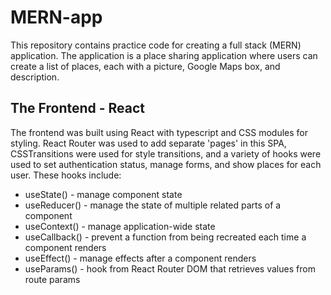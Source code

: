 # MERN-app

This repository contains practice code for creating a full stack (MERN) application. The application is a place sharing application where users can create a list of places, each with a picture, Google Maps box, and description.

## The Frontend - React

The frontend was built using React with typescript and CSS modules for styling. React Router was used to add separate 'pages' in this SPA, CSSTransitions were used for style transitions, and a variety of hooks were used to set authentication status, manage forms, and show places for each user. These hooks include:

* useState() - manage component state
* useReducer() - manage the state of multiple related parts of a component
* useContext() - manage application-wide state
* useCallback() - prevent a function from being recreated each time a component renders
* useEffect() - manage effects after a component renders
* useParams() - hook from React Router DOM that retrieves values from route params
